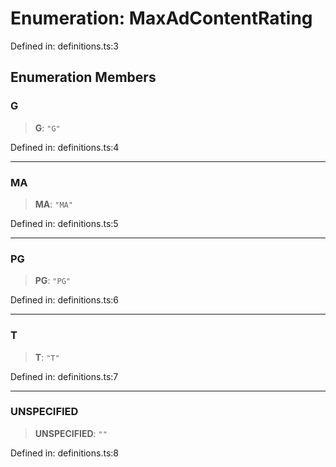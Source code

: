 # Enumeration: MaxAdContentRating

Defined in: definitions.ts:3

## Enumeration Members

### G

> **G**: `"G"`

Defined in: definitions.ts:4

***

### MA

> **MA**: `"MA"`

Defined in: definitions.ts:5

***

### PG

> **PG**: `"PG"`

Defined in: definitions.ts:6

***

### T

> **T**: `"T"`

Defined in: definitions.ts:7

***

### UNSPECIFIED

> **UNSPECIFIED**: `""`

Defined in: definitions.ts:8
